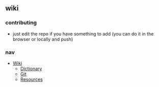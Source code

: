 ## wiki

### contributing

* just edit the repo if you have something to add (you can do it in the browser or locally and push)

### nav

* [Wiki](https://github.com/3dot14/wiki/tree/master/wiki)
    * [Dictionary](https://github.com/3dot14/wiki/blob/master/wiki/dictionary.md)
    * [Git](https://github.com/3dot14/wiki/blob/master/wiki/git.md)
    * [Resources](https://github.com/3dot14/wiki/blob/master/wiki/resources.md)

